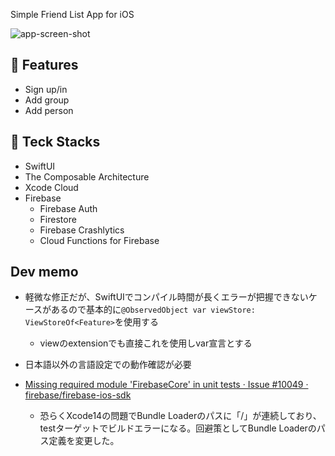 Simple Friend List App for iOS

![app-screen-shot](https://github.com/yyokii/RelNet/assets/20992687/6e6006bc-4495-44d7-a817-db29c78409aa)

## 📖 Features

* Sign up/in
* Add group
* Add person

## 🥞 Teck Stacks

* SwiftUI
* The Composable Architecture
* Xcode Cloud
* Firebase
  * Firebase Auth
  * Firestore
  * Firebase Crashlytics
  * Cloud Functions for Firebase

## Dev memo

* 軽微な修正だが、SwiftUIでコンパイル時間が長くエラーが把握できないケースがあるので基本的に`@ObservedObject var viewStore: ViewStoreOf<Feature>`を使用する
  * viewのextensionでも直接これを使用しvar宣言とする

* 日本語以外の言語設定での動作確認が必要

* [Missing required module 'FirebaseCore' in unit tests · Issue #10049 · firebase/firebase-ios-sdk](https://github.com/firebase/firebase-ios-sdk/issues/10049)
  * 恐らくXcode14の問題でBundle Loaderのパスに「/」が連続しており、testターゲットでビルドエラーになる。回避策としてBundle Loaderのパス定義を変更した。
